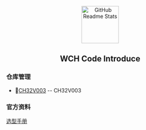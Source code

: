<p align="center">
 	<a href="https://viys.github.io/" >
     <img width="100px" src="https://www.wch.cn/assets/site/img/logo.png" align="center" alt="GitHub Readme Stats" />
    </a>
 <h2 align="center">WCH Code Introduce</h2>
</p>

### 仓库管理

- 💜[CH32V003](https://github.com/viys/CH32V003) -- CH32V003

### 官方资料
[选型手册](https://special.wch.cn/zh_cn/mcu/)
